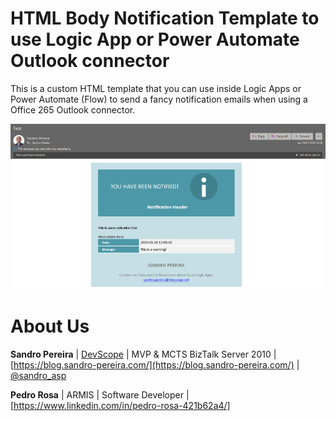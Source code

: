 # HTML Body Notification Template to use Logic App or Power Automate Outlook connector
This is a custom HTML template that you can use inside Logic Apps or Power Automate (Flow) to send a fancy notification emails when using a Office 265 Outlook connector.

![HTML Body Notification Template](media/01-Logic-Apps-Email-Result-1.png)


# About Us
**Sandro Pereira** | [DevScope](http://www.devscope.net/) | MVP & MCTS BizTalk Server 2010 | [https://blog.sandro-pereira.com/](https://blog.sandro-pereira.com/) | [@sandro_asp](https://twitter.com/sandro_asp)

**Pedro Rosa** | ARMIS | Software Developer | [https://www.linkedin.com/in/pedro-rosa-421b62a4/]
